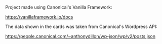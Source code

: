 Project made using Canonical's Vanilla Framework:

https://vanillaframework.io/docs

The data shown in the cards was taken from Canonical's Wordpress API:

https://people.canonical.com/~anthonydillon/wp-json/wp/v2/posts.json

